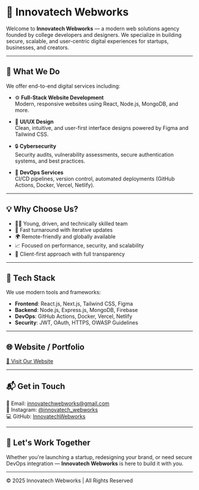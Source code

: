 # 🚀 Innovatech Webworks

Welcome to **Innovatech Webworks** — a modern web solutions agency founded by college developers and designers. We specialize in building secure, scalable, and user-centric digital experiences for startups, businesses, and creators.

---

## 🧩 What We Do

We offer end-to-end digital services including:

- ⚙️ **Full-Stack Website Development**  
  Modern, responsive websites using React, Node.js, MongoDB, and more.

- 🎨 **UI/UX Design**  
  Clean, intuitive, and user-first interface designs powered by Figma and Tailwind CSS.

- 🔒 **Cybersecurity**  
  Security audits, vulnerability assessments, secure authentication systems, and best practices.

- 🚀 **DevOps Services**  
  CI/CD pipelines, version control, automated deployments (GitHub Actions, Docker, Vercel, Netlify).

---

## 💡 Why Choose Us?

- 👨‍💻 Young, driven, and technically skilled team
- 🔄 Fast turnaround with iterative updates
- 🌍 Remote-friendly and globally available
- 📈 Focused on performance, security, and scalability
- 🤝 Client-first approach with full transparency

---

## 📁 Tech Stack

We use modern tools and frameworks:
- **Frontend**: React.js, Next.js, Tailwind CSS, Figma
- **Backend**: Node.js, Express.js, MongoDB, Firebase
- **DevOps**: GitHub Actions, Docker, Vercel, Netlify
- **Security**: JWT, OAuth, HTTPS, OWASP Guidelines

---

## 🌐 Website / Portfolio

[🔗 Visit Our Website](https://innovatech-webworks-portfolio-clien-gamma.vercel.app/)  


---

## 📬 Get in Touch

📧 Email: [innovatechwebworks@gmail.com](mailto:innovatechwebworks@gmail.com)  
📱 Instagram: [@innovatech_webworks](https://www.instagram.com/innovatech_webworks/)  
💻 GitHub: [InnovatechWebworks](https://github.com/InnovatechWebworks)

---

## 🤝 Let's Work Together

Whether you're launching a startup, redesigning your brand, or need secure DevOps integration — **Innovatech Webworks** is here to build it with you.

---

© 2025 Innovatech Webworks | All Rights Reserved
